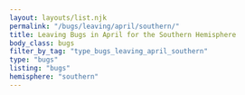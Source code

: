 ```yaml
---
layout: layouts/list.njk
permalink: "/bugs/leaving/april/southern/"
title: Leaving Bugs in April for the Southern Hemisphere
body_class: bugs
filter_by_tag: "type_bugs_leaving_april_southern"
type: "bugs"
listing: "bugs"
hemisphere: "southern"
---
```


